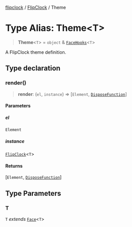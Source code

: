 [flipclock](../../index.md) / [FlipClock](../index.md) / Theme

# Type Alias: Theme\<T\>

> **Theme**\<`T`\> = `object` & [`FaceHooks`](../../Face/interfaces/FaceHooks.md)\<`T`\>

A FlipClock theme definition.

## Type declaration

### render()

> **render**: (`el`, `instance`) => \[`Element`, [`DisposeFunction`](DisposeFunction.md)\]

#### Parameters

##### el

`Element`

##### instance

[`FlipClock`](../classes/FlipClock.md)\<`T`\>

#### Returns

\[`Element`, [`DisposeFunction`](DisposeFunction.md)\]

## Type Parameters

### T

`T` *extends* [`Face`](../../Face/interfaces/Face.md)\<`T`\>
